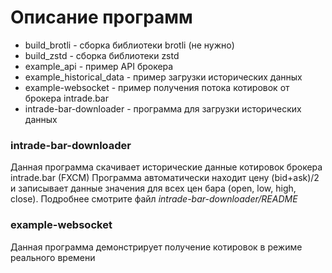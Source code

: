 # Описание программ

* build_brotli - сборка библиотеки brotli (не нужно)
* build_zstd - сборка библиотеки zstd
* example_api - пример API брокера
* example_historical_data - пример загрузки исторических данных
* example-websocket - пример получения потока котировок от брокера intrade.bar
* intrade-bar-downloader - программа для загрузки исторических данных

### intrade-bar-downloader

Данная программа скачивает исторические данные котировок брокера intrade.bar (FXCM)
Программа автоматически находит цену (bid+ask)/2 и записывает данные значения для всех цен бара (open, low, high, close).
Подробнее смотрите файл *intrade-bar-downloader/README*

### example-websocket

Данная программа демонстрирует получение котировок в режиме реального времени
